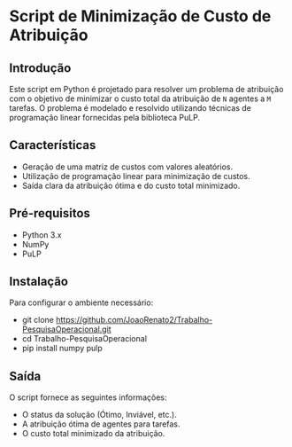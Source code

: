 # Script de Minimização de Custo de Atribuição

## Introdução
Este script em Python é projetado para resolver um problema de atribuição com o objetivo de minimizar o custo total da atribuição de `N` agentes a `M` tarefas. O problema é modelado e resolvido utilizando técnicas de programação linear fornecidas pela biblioteca PuLP.

## Características
- Geração de uma matriz de custos com valores aleatórios.
- Utilização de programação linear para minimização de custos.
- Saída clara da atribuição ótima e do custo total minimizado.

## Pré-requisitos
- Python 3.x
- NumPy
- PuLP

## Instalação

Para configurar o ambiente necessário:

- git clone https://github.com/JoaoRenato2/Trabalho-PesquisaOperacional.git
- cd Trabalho-PesquisaOperacional
- pip install numpy pulp


## Saída
O script fornece as seguintes informações:

- O status da solução (Ótimo, Inviável, etc.).
- A atribuição ótima de agentes para tarefas.
- O custo total minimizado da atribuição.

